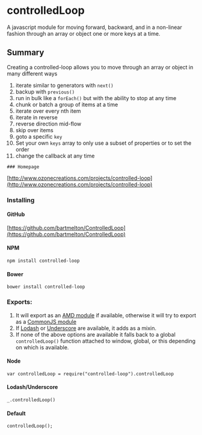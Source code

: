 # controlledLoop
A javascript module for moving forward, backward, and in a non-linear fashion through an array or object one or more keys at a time.

## Summary
Creating a controlled-loop allows you to move through an array or object in many different ways

  1. iterate similar to generators with `next()`
  2. backup with `previous()`
  3. run in bulk like a `forEach()` but with the ability to stop at any time
  4. chunk or batch a group of items at a time
  5. iterate over every nth item
  6. iterate in reverse
  7. reverse direction mid-flow
  8. skip over items
  9. goto a specific `key`
  10. Set your own `keys` array to only use a subset of properties or to set the order
  11. change the callback at any time


	### Homepage
  [http://www.ozonecreations.com/projects/controlled-loop](http://www.ozonecreations.com/projects/controlled-loop)

  ### Installing

  #### GitHub
  [https://github.com/bartmelton/ControlledLoop](https://github.com/bartmelton/ControlledLoop)

  #### NPM
  ```
  npm install controlled-loop
  ```

  #### Bower
  ```
  bower install controlled-loop
  ```



  ### Exports:
  1. It will export as an [AMD module](https://github.com/amdjs/amdjs-api/wiki/AMD#defineamd-property-) if available, otherwise it will try to export as a [CommonJS module](http://www.commonjs.org/)
  2. If [Lodash](https://lodash.com/) or [Underscore](http://underscorejs.org/) are available, it adds as a mixin.
  3. If none of the above options are available it falls back to a global `controlledLoop()` function attached to window, global, or this depending on which is available.

  #### Node
  ```
  var controlledLoop = require("controlled-loop").controlledLoop
  ```
  #### Lodash/Underscore
  ```
  _.controlledLoop()
  ```
  #### Default
  ```
  controlledLoop();
  ```
